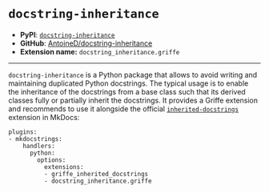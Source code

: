 # `docstring-inheritance`

- **PyPI**: [`docstring-inheritance`](https://pypi.org/project/docstring-inheritance/)
- **GitHub**: [AntoineD/docstring-inheritance](https://github.com/AntoineD/docstring-inheritance)
- **Extension name:** `docstring_inheritance.griffe`

______________________________________________________________________

`docstring-inheritance` is a Python package that allows to avoid writing and maintaining duplicated Python docstrings. The typical usage is to enable the inheritance of the docstrings from a base class such that its derived classes fully or partially inherit the docstrings. It provides a Griffe extension and recommends to use it alongside the official [`inherited-docstrings`](../../official/inherited-docstrings/) extension in MkDocs:

```
plugins:
- mkdocstrings:
    handlers:
      python:
        options:
          extensions:
          - griffe_inherited_docstrings
          - docstring_inheritance.griffe
```
